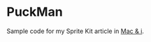 # PuckMan

Sample code for my Sprite Kit article in [Mac & i][1].

[1]: http://www.heise.de/mac-and-i/
